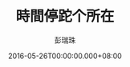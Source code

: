 ---
issue: 174
title: 時間停跎个所在
author: 彭瑞珠
language: 四縣
date: 2016-05-26T00:00:00.000+08:00
topic: 景點
difficulty: 2
wikidata: Q98096022
wikidata_link: https://www.wikidata.org/wiki/Q98096022
---